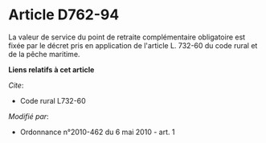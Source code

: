 # Article D762-94

La valeur de service du point de retraite complémentaire obligatoire est fixée par le décret pris en application de l'article
L. 732-60 du code rural et de la pêche maritime.

**Liens relatifs à cet article**

_Cite_:

  - Code rural L732-60

_Modifié par_:

  - Ordonnance n°2010-462 du 6 mai 2010 - art. 1
